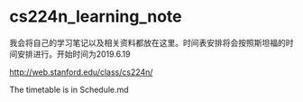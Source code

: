 # cs224n_learning_note
我会将自己的学习笔记以及相关资料都放在这里。时间表安排将会按照斯坦福的时间安排进行。开始时间为2019.6.19

http://web.stanford.edu/class/cs224n/

The timetable is in Schedule.md
